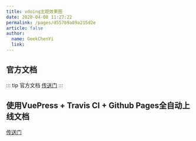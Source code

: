 ```yaml
---
title: vdoing主题效果图
date: 2020-04-08 11:27:22
permalink: /pages/d557b9a89a215d2e
article: false
author: 
  name: GeekChenYi
  link: 
---
```


## 官方文档

::: tip 官方文档
[传送门](https://doc.xugaoyi.com/pages/52d5c3/)
:::

## 使用VuePress + Travis CI + Github Pages全自动上线文档

[传送门](https://juejin.cn/post/6844903869558816781)

